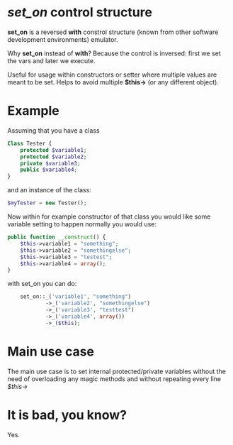 *set_on* control structure
========================
**set_on** is a reversed **with** constrol structure (known from other software development environments) emulator.

Why **set_on** instead of **with**? Because the control is inversed: first we set the vars and later we execute.

Useful for usage within constructors or setter where multiple values are meant to be set.
Helps to avoid multiple **$this->** (or any different object).

Example
=======

Assuming that you have a class
````php
Class Tester {
    protected $variable1;
    protected $variable2;
    private $variable3;
    public $variable4;
}
````

and an instance of the class:
````php
$myTester = new Tester();
````

Now within for example constructor of that class you would like some variable setting to happen normally you would use:
````php
public function __construct() {
    $this->variable1 = "something";
    $this->variable2 = "somethingelse";
    $this->variable3 = "testest";
    $this->variable4 = array();
}
````

with set_on you can do:
````php
    set_on::_('variable1', "something")
            ->_('variable2', "somethingelse")
            ->_('variable3', "testtest")
            ->_('variable4', array())
            ->_($this);
````

Main use case
=============

The main use case is to set internal protected/private variables without the need of overloading any magic methods and without repeating every line *$this->*

It is bad, you know?
====================
Yes.

